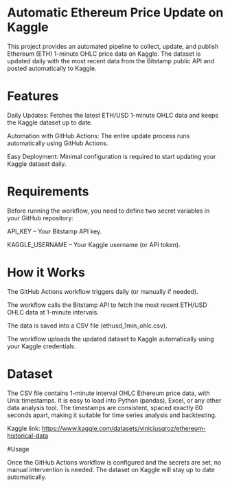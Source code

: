 # Automatic Ethereum Price Update on Kaggle
This project provides an automated pipeline to collect, update, and publish Ethereum (ETH) 1-minute OHLC price data on Kaggle. The dataset is updated daily with the most recent data from the Bitstamp public API and posted automatically to Kaggle.

# Features

Daily Updates: Fetches the latest ETH/USD 1-minute OHLC data and keeps the Kaggle dataset up to date.

Automation with GitHub Actions: The entire update process runs automatically using GitHub Actions.

Easy Deployment: Minimal configuration is required to start updating your Kaggle dataset daily.

# Requirements

Before running the workflow, you need to define two secret variables in your GitHub repository:

API_KEY – Your Bitstamp API key.

KAGGLE_USERNAME – Your Kaggle username (or API token).

# How it Works

The GitHub Actions workflow triggers daily (or manually if needed).

The workflow calls the Bitstamp API to fetch the most recent ETH/USD OHLC data at 1-minute intervals.

The data is saved into a CSV file (ethusd_1min_ohlc.csv).

The workflow uploads the updated dataset to Kaggle automatically using your Kaggle credentials.

# Dataset

The CSV file contains 1-minute interval OHLC Ethereum price data, with Unix timestamps. It is easy to load into Python (pandas), Excel, or any other data analysis tool. The timestamps are consistent, spaced exactly 60 seconds apart, making it suitable for time series analysis and backtesting.

Kaggle link: https://www.kaggle.com/datasets/viniciusqroz/ethereum-historical-data

#Usage

Once the GitHub Actions workflow is configured and the secrets are set, no manual intervention is needed. The dataset on Kaggle will stay up to date automatically.
